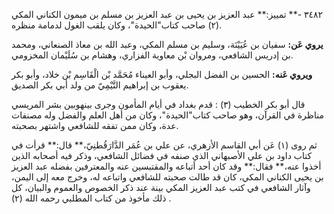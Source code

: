 ٣٤٨٢ -** تمييز:** عبد العزيز بن يحيى بن عبد العزيز بن مسلم بن ميمون الكناني المكي (٢) صاحب كتاب"الحيدة"، وكان يلقب الغول لدمامة منظره.

**يروي عَن:** سفيان بن عُيَيْنَة، وسليم بن مسلم المكي، وعبد الله بن معاذ الصنعاني، ومحمد بن إدريس الشافعي، ومروان بْن معاوية الفزاري، وهشام بن سُلَيْمان المخزومي.

**ويروي عَنه:** الحسين بن الفضل البجلي، وأبو العيناء مُحَمَّد بْن الْقَاسِم بْن خلاد، وأبو بكر يعقوب بن إبراهيم التَّيْمِيّ من ولد أبي بكر الصديق.

قال أبو بكر الخطيب (٣) : قدم بغداد في أيام المأمون وجرى بينهوبين بشر المريسي مناظرة في القرآن، وهو صاحب كتاب"الحيدة"، وكان من أهل العلم والفضل وله مصنفات عدة، وكان ممن تفقه للشافعي واشتهر بصحبته.

ثم روى (١) عَن أبي القاسم الأزهري، عن علي بن عُمَر الدَّارَقُطنِيّ،** قال:** قرأت في كتاب داود بن علي الأصبهاني الذي صنفه في فضائل الشافعي، وذكر فيه أصحابه الذين أخذوا عنه،** فقال:** وقد كان أحد أتباعه والمقتبسين عنه والمعترفين بفضله عبد العزيز بن يحيى الكناني المكي، كان قد طالت صحبته للشافعي واتباعه له، وخرج معه إلى اليمن، وآثار الشافعي في كتب عبد العزيز المكي بينة عند ذكر الخصوص والعموم والبيان، كل ذلك مأخوذ من كتاب المطلبي رحمه الله (٢) .